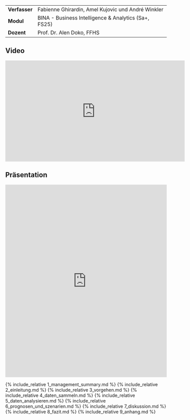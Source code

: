 
<div class="table-name-value" markdown="1">

| | |
| --- | --- |
| **Verfasser** | Fabienne Ghirardin, Amel Kujovic und André Winkler |
| **Modul** | BINA - Business Intelligence & Analytics (Sa+, FS25) |
| **Dozent** | Prof. Dr. Alen Doko, FFHS |

</div>

## Video

<iframe width="560" height="315" src="https://www.youtube.com/embed/2Zxy2RzAlQQ?si=TZCZkVHuBfINCz6d" title="YouTube video player" frameborder="0" allow="accelerometer; autoplay; clipboard-write; encrypted-media; gyroscope; picture-in-picture; web-share" referrerpolicy="strict-origin-when-cross-origin" allowfullscreen></iframe>

## Präsentation

<iframe src='https://view.officeapps.live.com/op/embed.aspx?src=https://raw.githubusercontent.com/andre-winkler/LN_BINA_FS25/main/presentation/BINA_Pr%C3%A4si_Solarenergie_FS2025.pptx' width='100%' height='600px' frameborder='0' allowfullscreen></iframe>


{% include_relative 1_management_summary.md %}
{% include_relative 2_einleitung.md %}
{% include_relative 3_vorgehen.md %}
{% include_relative 4_daten_sammeln.md %}
{% include_relative 5_daten_analysieren.md %}
{% include_relative 6_prognosen_und_szenarien.md %}
{% include_relative 7_diskussion.md %}
{% include_relative 8_fazit.md %}
{% include_relative 9_anhang.md %}